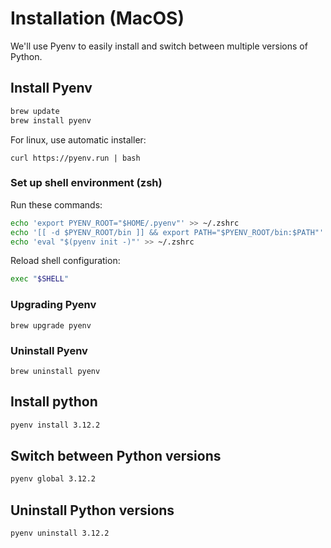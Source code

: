 # Installation (MacOS)

We'll use Pyenv to easily install and switch between multiple versions of Python.

## Install Pyenv

```bash
brew update
brew install pyenv
```

For linux, use automatic installer:
```shell
curl https://pyenv.run | bash
```


### Set up shell environment (zsh)

Run these commands:

```bash
echo 'export PYENV_ROOT="$HOME/.pyenv"' >> ~/.zshrc
echo '[[ -d $PYENV_ROOT/bin ]] && export PATH="$PYENV_ROOT/bin:$PATH"' >> ~/.zshrc
echo 'eval "$(pyenv init -)"' >> ~/.zshrc
```

Reload shell configuration:

```bash
exec "$SHELL"
```


### Upgrading Pyenv

```shell
brew upgrade pyenv
```


### Uninstall Pyenv

```shell
brew uninstall pyenv
```


## Install python

```bash
pyenv install 3.12.2
```

## Switch between Python versions

```bash
pyenv global 3.12.2
```

## Uninstall Python versions

```bash
pyenv uninstall 3.12.2
```

